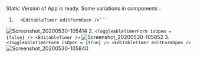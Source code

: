 Static Version of App is ready. Some variations in components : 

1. ```<ToggleableTimerForm isOpen = {false} />
     <EditableTimer editFormOpen />```
![Screenshot_20200530-105414](https://user-images.githubusercontent.com/57283161/83320478-91d0d380-a265-11ea-83b4-8dd8d21a1a39.jpg)
2. ```<ToggleableTimerForm isOpen = {false} />
    <EditableTimer />```
![Screenshot_20200530-105852](https://user-images.githubusercontent.com/57283161/83320498-df4d4080-a265-11ea-8a17-b4dd04cff8f5.jpg)
3. ```<ToggleableTimerForm isOpen = {true} />
    <EditableTimer editFormOpen />```
![Screenshot_20200530-105840](https://user-images.githubusercontent.com/57283161/83320525-0dcb1b80-a266-11ea-8af8-28dc6d64b254.jpg)
